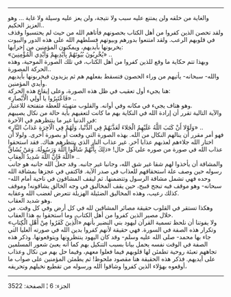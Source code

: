 ------------------------------------------------------------------------

والغاية من خلقه ولن يمتنع عليه سبب ولا نتيجة، ولن يعز عليه وسيلة ولا
غاية ... وهو العزيز الحكيم..  
ولقد تحصن الذين كفروا من أهل الكتاب بحصونهم فأتاهم الله من حيث لم
يحتسبوا وقذف في قلوبهم الرعب. ولقد امتنعوا بدورهم وبيوتهم فسلطهم الله
على هذه الدور والبيوت يخربونها بأيديهم، ويمكنون المؤمنين من إخرابها:  
«يُخْرِبُونَ بُيُوتَهُمْ بِأَيْدِيهِمْ وَأَيْدِي الْمُؤْمِنِينَ» ..  
وبهذا تتم حكاية ما وقع للذين كفروا من أهل الكتاب، في تلك الصورة الموحية،
وهذه الحركة المصورة..  
والله- سبحانه- يأتيهم من وراء الحصون فتسقط بفعلهم هم ثم يزيدون فيخربونها
بأيديهم وأيدي المؤمنين.  
هنا يجيء أول تعقيب في ظل هذه الصورة، وعلى إيقاع هذه الحركة:  
«فَاعْتَبِرُوا يا أُولِي الْأَبْصارِ» ..  
وهو هتاف يجيء في مكانه وفي أوانه. والقلوب متهيئة للعظة متفتحة
للاعتبار.  
والآية التالية تقرر أن إرادة الله في النكاية بهم ما كانت لتعفيهم بأية
حالة من نكال يصيبهم في الدنيا غير ما ينتظرهم في الآخرة:  
«وَلَوْلا أَنْ كَتَبَ اللَّهُ عَلَيْهِمُ الْجَلاءَ لَعَذَّبَهُمْ فِي الدُّنْيا، وَلَهُمْ فِي الْآخِرَةِ عَذابُ
النَّارِ» ..  
فهو أمر مقرر أن ينالهم النكال من الله. بهذه الصورة التي وقعت أو بصورة
أخرى. ولولا أن اختار الله جلاءهم لعذبهم عذابا آخر. غير عذاب النار الذي
ينتظرهم هناك. فقد استحقوا عذاب الله في صورة من صوره على كل حال! «ذلِكَ
بِأَنَّهُمْ شَاقُّوا اللَّهَ وَرَسُولَهُ. وَمَنْ يُشَاقِّ اللَّهَ فَإِنَّ اللَّهَ شَدِيدُ الْعِقابِ» ..  
والمشاقة أن يأخذوا لهم شقا غير شق الله، وجانبا غير جانبه. وقد جعل الله
جانبه هو جانب رسوله حين وصف علة استحقاقهم للعذاب في صدر الآية. فاكتفى في
عجزها بمشاقة الله وحده فهي تشمل مشاقة الرسول وتتضمنها. ثم ليقف المشاقون
في ناحية أمام الله- سبحانه- وهو موقف فيه تبجح قبيح، حين يقف المخاليق في
وجه الخالق يشاقونه! وموقف كذلك رعيب، وهذه المخاليق الضئيلة الهزيلة تتعرض
لغضب الله وعقابه.  
وهو شديد العقاب.  
وهكذا تستقر في القلوب حقيقة مصائر المشاقين لله في كل أرض وفي كل وقت. من
خلال مصير الذين كفروا من أهل الكتاب، وما استحقوا به هذا العقاب.  
ولا يفوتنا أن نلحظ تسمية القرآن ليهود بني النضير بأنهم «الَّذِينَ كَفَرُوا مِنْ
أَهْلِ الْكِتابِ» وتكرار هذه الصفة في السورة. فهي حقيقة لأنهم كفروا بدين الله
في صورته العليا التي جاء بها محمد- صلى الله عليه وسلم- وقد كان اليهود
ينتظرونها ويتوقعونها. وذكر هذه الصفة في الوقت نفسه يحمل بيانا بسبب
التنكيل بهم كما أنه يعبئ شعور المسلمين تجاههم تعبئة روحية تطمئن لها
قلوبهم فيما فعلوا معهم، وفيما حل بهم من نكال وعذاب على أيديهم. فذكر هذه
الحقيقة هنا مقصود ملحوظ! ثم يطمئن المؤمنين على صواب ما أوقعوه بهؤلاء
الذين كفروا وشاقوا الله ورسوله من تقطيع نخيلهم وتحريقه،

------------------------------------------------------------------------

الجزء: 6 ¦ الصفحة: 3522
